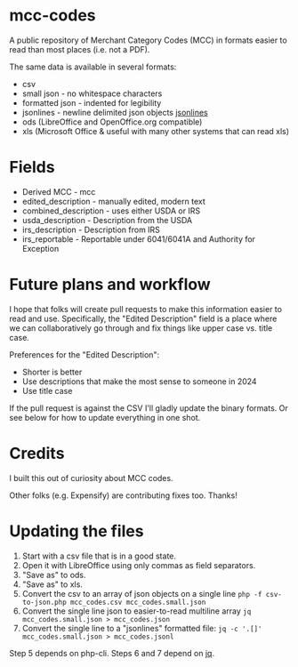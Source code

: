 mcc-codes
=========

A public repository of Merchant Category Codes (MCC) in formats easier to read
than most places (i.e. not a PDF).

The same data is available in several formats:

* csv
* small json - no whitespace characters
* formatted json - indented for legibility
* jsonlines - newline delimited json objects [jsonlines](https://jsonlines.org/)
* ods (LibreOffice and OpenOffice.org compatible)
* xls (Microsoft Office & useful with many other systems that can read xls)

Fields
======
* Derived MCC - mcc
* edited_description - manually edited, modern text
* combined_description - uses either USDA or IRS
* usda_description - Description from the USDA
* irs_description - Description from IRS
* irs_reportable - Reportable under 6041/6041A and Authority for Exception

Future plans and workflow
=========================
I hope that folks will create pull requests to make this information easier to
read and use. Specifically, the "Edited Description" field is a place where we
can collaboratively go through and fix things like upper case vs. title case.

Preferences for the "Edited Description":

* Shorter is better
* Use descriptions that make the most sense to someone in 2024
* Use title case

If the pull request is against the CSV I'll gladly update the binary formats. Or
see below for how to update everything in one shot.

Credits
=======
I built this out of curiosity about MCC codes.

Other folks (e.g. Expensify) are contributing fixes too. Thanks!

Updating the files
==================
1. Start with a csv file that is in a good state.
2. Open it with LibreOffice using only commas as field separators.
3. "Save as" to ods.
4. "Save as" to xls.
5. Convert the csv to an array of json objects on a single line `php -f csv-to-json.php mcc_codes.csv mcc_codes.small.json`
6. Convert the single line json to easier-to-read multiline array `jq mcc_codes.small.json > mcc_codes.json`
7. Convert the single line to a "jsonlines" formatted file: `jq -c '.[]' mcc_codes.small.json > mcc_codes.jsonl`

Step 5 depends on php-cli.
Steps 6 and 7 depend on [jq](https://jqlang.github.io/jq/).

